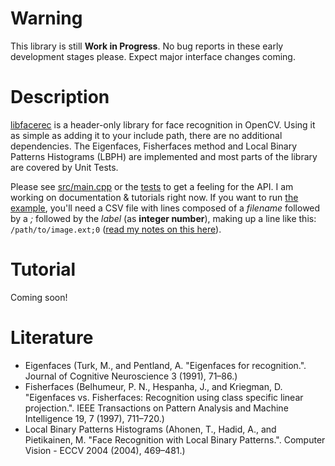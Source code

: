 # Warning

This library is still **Work in Progress**. No bug reports in these early development stages please. Expect major interface changes coming.

# Description

[libfacerec](http://www.github.com/bytefish/libfacerec) is a header-only library for face recognition in OpenCV. Using it as simple as adding it to your include path, there are no additional dependencies. The Eigenfaces, Fisherfaces method and Local Binary Patterns Histograms (LBPH) are implemented and most parts of the library are covered by Unit Tests. 

Please see [src/main.cpp](https://github.com/bytefish/libfacerec/blob/master/src/main.cpp) or the [tests](https://github.com/bytefish/libfacerec/tree/master/test) to get a feeling for the API. I am working on documentation & tutorials right now. If you want to run [the example](https://github.com/bytefish/libfacerec/blob/master/src/main.cpp), you'll need a CSV file with lines composed of a _filename_ followed by a _;_ followed by the _label_ (as **integer number**), making up a line like this: `/path/to/image.ext;0` ([read my notes on this here](http://www.bytefish.de/blog/fisherfaces_in_opencv)). 

# Tutorial

Coming soon!

# Literature

* Eigenfaces (Turk, M., and Pentland, A. "Eigenfaces for recognition.". Journal of Cognitive Neuroscience 3 (1991), 71–86.)
* Fisherfaces (Belhumeur, P. N., Hespanha, J., and Kriegman, D. "Eigenfaces vs. Fisherfaces: Recognition using class specific linear projection.". IEEE Transactions on Pattern Analysis and Machine Intelligence 19, 7 (1997), 711–720.)
* Local Binary Patterns Histograms (Ahonen, T., Hadid, A., and Pietikainen, M. "Face Recognition with Local Binary Patterns.". Computer Vision - ECCV 2004 (2004), 469–481.)

